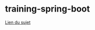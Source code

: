 # training-spring-boot

[Lien du sujet](https://github.com/Mouun/training-spring-boot/raw/master/Projet%20Spring-boot.pdf)
